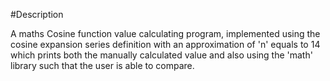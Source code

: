 #Description

A maths Cosine function value calculating program, implemented using the cosine expansion series definition with an approximation of 'n' equals to 14 which prints both the manually calculated value and also using the 'math' library such that the user is able to compare.
